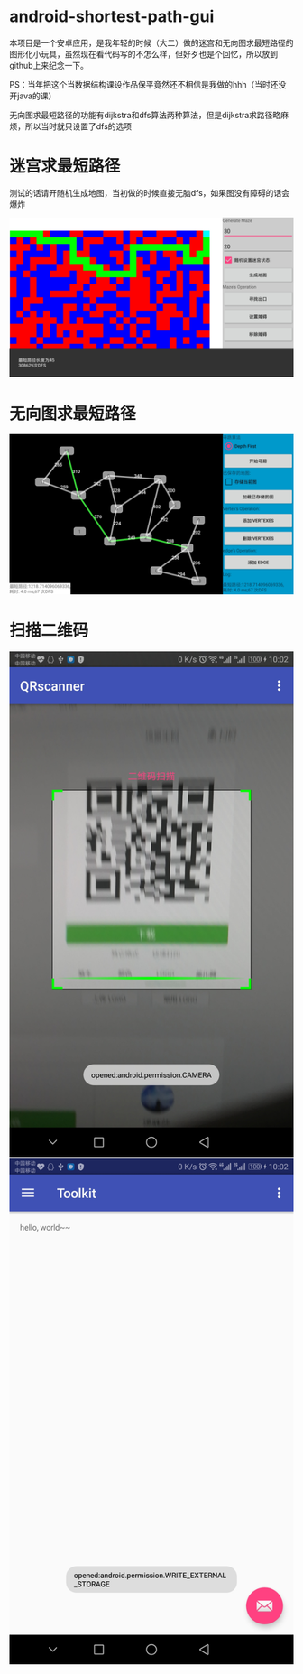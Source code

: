 # android-shortest-path-gui
本项目是一个安卓应用，是我年轻的时候（大二）做的迷宫和无向图求最短路径的图形化小玩具，虽然现在看代码写的不怎么样，但好歹也是个回忆，所以放到github上来纪念一下。

PS：当年把这个当数据结构课设作品保平竟然还不相信是我做的hhh（当时还没开java的课）

无向图求最短路径的功能有dijkstra和dfs算法两种算法，但是dijkstra求路径略麻烦，所以当时就只设置了dfs的选项

# 迷宫求最短路径
测试的话请开随机生成地图，当初做的时候直接无脑dfs，如果图没有障碍的话会爆炸

![迷宫求最短路径](./wiki/images/maze.jpg)

# 无向图求最短路径
![无向图求最短路径](./wiki/images/shortest_path.jpg)


# 扫描二维码
![扫描二维码](./wiki/images/qrscanner.jpg)
![扫描二维码结果](./wiki/images/qrscanner_result.jpg)
